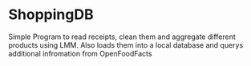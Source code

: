 # ShoppingDB
Simple Program to read receipts, clean them and aggregate different products using LMM. Also loads them into a local database and querys additional infromation from OpenFoodFacts
